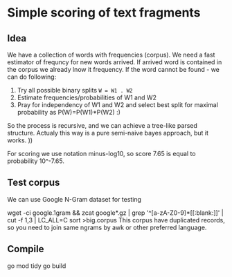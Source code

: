 # Simple scoring of text fragments

## Idea

We have a collection of words with frequencies (corpus).
We need a fast estimator of frequncy for new words arrived. If arrived word is contained in the corpus we already lnow it frequency.
If the word cannot be found - we can do following:
1. Try all possible binary splits  `W = W1 . W2`
2. Estimate frequencies/probabilities of W1 and W2
3. Pray for independency of W1 and W2 and select best split for maximal probability as P(W)=P(W1)*P(W2) :)

So the process is recursive, and we can achieve a tree-like parsed structure.
Actualy this way is a pure semi-naive bayes approach, but it works. ))

For scoring we use notation minus-log10, so score 7.65 is equal to probability 10^-7.65.


## Test corpus
We can use Google N-Gram dataset for testing

wget -ci google.1gram && zcat google*.gz | grep '^[a-zA-Z0-9]*[[:blank:]]' | cut -f 1,3 | LC_ALL=C sort >big.corpus
This corpus have duplicated records, so you need to join same ngrams by awk or other preferred language.

## Compile

go mod tidy
go build


